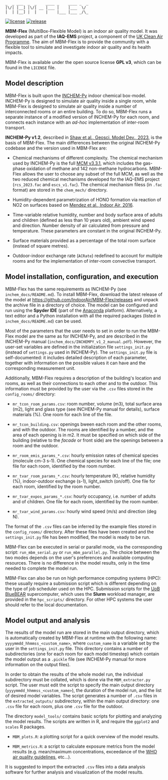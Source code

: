 ```
_  _ ___  _  _    ____ _    ____ _  _
|\/| |__] |\/| __ |___ |    |___  \/
|  | |__] |  |    |    |___ |___ _/\_
```

[![license](https://img.shields.io/github/license/IndoorAir/MBM-Flex?color=green)](https://github.com/IndoorAir/MBM-Flex/blob/master/LICENSE) [![release](https://img.shields.io/github/v/release/IndoorAir/MBM-Flex?color=orange&include_prereleases)](https://github.com/IndoorAir/MBM-Flex/releases)

**MBM-Flex** (MultiBox-Flexible Model) is an indoor air quality model. It was developed as part of the **IAQ-EMS** project, a component of the [UK Clean Air Programme](https://www.ukcleanair.org/). The aim of MBM-Flex is to provide the community with a flexible tool to simulate and investigate indoor air quality and its health impacts.

MBM-Flex is available under the open source license **GPL v3**, which can be found in the `LICENSE` file.

## Model description

MBM-Flex is built upon the [INCHEM-Py](https://github.com/DrDaveShaw/INCHEM-Py/) indoor chemical box-model. INCHEM-Py is designed to simulate air quality inside a single room, while MBM-Flex is designed to simulate air quality inside a number of interconnected rooms or an entire building. To do so, MBM-Flex runs a separate instance of a modified version of INCHEM-Py for each room, and connects each instance with an *ad-hoc* implementation of inter-room transport.

**INCHEM-Py v1.2**, described in [Shaw et al., Geosci. Model Dev., 2023](https://doi.org/10.5194/gmd-16-7411-2023), is the basis of MBM-Flex. The main differences between the original INCHEM-Py codebase and the version used in MBM-Flex are:

- Chemical mechanisms of different complexity. The chemical mechanism used by INCHEM-Py is the full [MCM v3.3.1](https://mcm.york.ac.uk/MCM/), which includes the gas-phase oxidation of methane and 142 non-methane hydrocarbons. MBM-Flex allows the user to choose any subset of the full MCM, as well as the two reduced chemical mechanisms developed for the IAQ-EMS project (`rcs_2023.fac` and `escs_v1.fac`). The chemical mechanism filess (in `.fac` format) are stored in the `chem_mech/` directory.

- Humidity-dependent parametrization of HONO formation via reaction of NO2 on surfaces based on [Mendez et al., Indoor Air, 2016](https://doi.org/10.1111/ina.12320).

- Time-variable relative humidity, number and body surface area of adults and children (defined as less than 10 years old), ambient wind speed and direction. Number density of air calculated from pressure and temperature. These parameters are constant in the original INCHEM-Py.

- Surface materials provided as a percentage of the total room surface (instead of square metres).

- Outdoor-indoor exchange rate (`ACRate`) redefined to account for multiple rooms and for the implementation of inter-room convective transport.

## Model installation, configuration, and execution

MBM-Flex has the same requirements as INCHEM-Py (see `inchem_docs/README.md`). To install MBM-Flex, download the latest release of the model at https://github.com/IndoorAir/MBM-Flex/releases and unpack the archive file in a directory of choice. The model can be configured and run using the **Spyder IDE** (part of the [Anaconda](https://www.anaconda.com/) platform). Alternatively, a text editor and a Python installation with all the required packages (listed in `inchem_docs/README.md`) can be used.

Most of the parameters that the user needs to set in order to run the MBM-Flex model are the same as for INCHEM-Py, and are described in the INCHEM-Py manual (`inchem_docs/INCHEMPY_v1_2_manual.pdf`). However, the user-set variables are defined in the initialization file `settings_init.py` (instead of `settings.py` used in INCHEM-Py). The `settings_init.py` file is self-documented: it includes detailed description of each parameter, together with information on the possible values it can have and the corresponding measurement unit.

Additionally, MBM-Flex requires a description of the building's location and rooms, as well as their connections to each other and to the outdoor. This information must be provided by the user via the `.csv` files stored in the `config_rooms/` directory:

- `mr_tcon_room_params.csv`: room number, volume (m3), total surface area (m2), light and glass type (see INCHEM-Py manual for details), surface materials (%). One room for each line of the file.

- `mr_tcon_building.csv`: openings bween each room and the other rooms, and with the outdoor. The rooms are identified by a number, and the area of each opening is in m2. It must be specified on which side of the building (relative to the *facade* or front side) are the openings between a room and the outdoor.

- `mr_room_emis_params_*.csv`: hourly emission rates of chemical species (molecule cm-3 s-1). One chemical species for each line of the file; one file for each room, identified by the room number.

- `mr_tvar_room_params_*.csv`: hourly temperature (K), relative humidity (%), indoor-outdoor exchange (s-1), light_switch (on/off). One file for each room, identified by the room number.

- `mr_tvar_expos_params_*.csv`: hourly occupancy, i.e. number of adults and of children. One file for each room, identified by the room number.

- `mr_tvar_wind_params.csv`: hourly wind speed (m/s) and direction (deg N).

The format of the `.csv` files can be inferred by the example files stored in the `config_rooms/` directory. After these files have been created and the `settings_init.py` file has been modified, the model is ready to be run.

MBM-Flex can be executed in serial or parallel mode, via the corresponding script: `run_mbm_serial.py` or `run_mbm_parallel.py`. The choice between the two modes depends on the user's preferences and available computing resources. There is no difference in the model results, only in the time needed to complete the model run.

MBM-Flex can also be run on high performance computing systems (HPC): these usually require a submission script which is different depending on the type of job scheduler used on the HPC. Submission scripts for the [UoB BlueBEAR](https://www.birmingham.ac.uk/research/arc/bear/) supercomputer, which uses the **Slurm** workload manager, are provided in the `hpc_scripts/` directory. For other HPC systems the user should refer to the local documentation.

## Model output and analysis

The results of the model run are stored in the main output directory, which is automatically created by MBM-Flex at runtime with the following name: `yyyymmdd_hhmmss_<custom_name>`, where `custom_name` is a variable set by the user in the `settings_init.py` file. This directory contains a number of subdirectories (one for each room for each model timestep) which contain the model output as a `.pickle` file (see INCHEM-Py manual for more information on the output files).

In order to obtain the results of the whole model run, the individual subdirectory must be collated, which is done via the `MBM_extractor.py` script. The user must edit the script to specify the main output directory (`yyyymmdd_hhmmss_<custom_name>`), the duration of the model run, and the list of desired model variables. The script generates a number of `.csv` files in the `extracted_outputs/` subdirectory, within the main output directory: one `.csv` file for each room, plus one `.csv` file for the outdoor.

The directory `model_tools/` contains basic scripts for plotting and analyzing the model results. The scripts are written in R, and require the `ggplot2` and `scales` R packages.

- `MBM_plots.R`: a plotting script for a quick overview of the model results.

- `MBM_metrics.R`: a script to calculate exposure metrics from the model results (e.g. mean/maximum concentrations, exceedance of the [WHO air quality guidelines](https://www.who.int/publications/i/item/9789240034228), etc...).


It is suggested to import the extracted `.csv` files into a data analysis software for further analysis and visualization of the model results.
